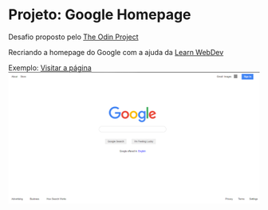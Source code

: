 # Projeto: Google Homepage
Desafio proposto pelo [The Odin Project][1]

Recriando a homepage do Google com a ajuda da [Learn WebDev](https://www.udemy.com/course/create-google-homepage-with-html-and-css-in-just-40-mins/learn/lecture/12211076#overview)

Exemplo: [Visitar a página][2]
![Image][3]

[1]: https://www.youtube.com/watch?v=z2QTcSOXF0Q
[2]: https://rcarteri.github.io/google-homepage-learn-webdev
[3]: exemplo.png
